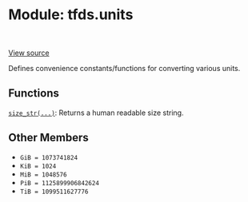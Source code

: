 <div itemscope itemtype="http://developers.google.com/ReferenceObject">
<meta itemprop="name" content="tfds.units" />
<meta itemprop="path" content="Stable" />
<meta itemprop="property" content="GiB"/>
<meta itemprop="property" content="KiB"/>
<meta itemprop="property" content="MiB"/>
<meta itemprop="property" content="PiB"/>
<meta itemprop="property" content="TiB"/>
</div>

# Module: tfds.units

<table class="tfo-notebook-buttons tfo-api" align="left">
</table>

<a target="_blank" href="https://github.com/tensorflow/datasets/tree/master/tensorflow_datasets/core/units.py">View
source</a>

Defines convenience constants/functions for converting various units.

<!-- Placeholder for "Used in" -->


## Functions

[`size_str(...)`](../tfds/units/size_str.md): Returns a human readable size string.

## Other Members

*   `GiB = 1073741824` <a id="GiB"></a>
*   `KiB = 1024` <a id="KiB"></a>
*   `MiB = 1048576` <a id="MiB"></a>
*   `PiB = 1125899906842624` <a id="PiB"></a>
*   `TiB = 1099511627776` <a id="TiB"></a>
